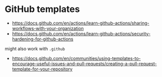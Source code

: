 # GitHub templates


- https://docs.github.com/en/actions/learn-github-actions/sharing-workflows-with-your-organization
- https://docs.github.com/en/actions/learn-github-actions/security-hardening-for-github-actions


might also work with `.github`
- https://docs.github.com/en/communities/using-templates-to-encourage-useful-issues-and-pull-requests/creating-a-pull-request-template-for-your-repository


